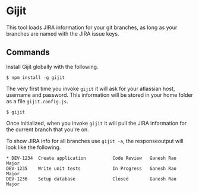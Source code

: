 # Gijit
This tool loads JIRA information for your git branches, as long as your branches are named with the JIRA issue keys.

## Commands
Install Gijit globally with the following.
```
$ npm install -g gijit
```

The very first time you invoke `gijit` it will ask for your atlassian host, username and password. This information will be stored in your home folder as a file `gijit.config.js`.
```
$ gijit
```

Once initialized, when you invoke `gijit` it will pull the JIRA information for the current branch that you're on.

To show JIRA info for all branches use `gijit -a`, the responseoutput will look like the following.
```
* DEV-1234  Create application          Code Review   Ganesh Rao    Major
DEV-1235    Write unit tests            In Progress   Ganesh Rao    Major
DEV-1236    Setup database              Closed        Ganesh Rao    Major
```